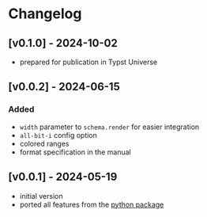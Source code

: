 # Changelog

## [v0.1.0] - 2024-10-02
- prepared for publication in Typst Universe

## [v0.0.2] - 2024-06-15
### Added
- `width` parameter to `schema.render` for easier integration
- `all-bit-i` config option
- colored ranges
- format specification in the manual

## [v0.0.1] - 2024-05-19
- initial version
- ported all features from the [python package](https://git.kb28.ch/HEL/rivet/)
